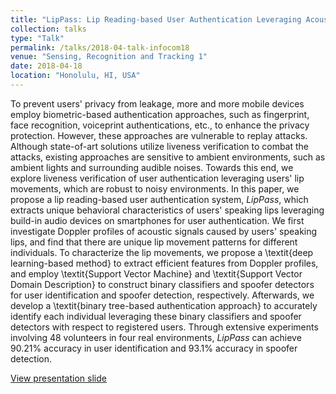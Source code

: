 ```yaml
---
title: "LipPass: Lip Reading-based User Authentication Leveraging Acoustic Signals on Smartphones"
collection: talks
type: "Talk"
permalink: /talks/2018-04-talk-infocom18
venue: "Sensing, Recognition and Tracking 1"
date: 2018-04-18
location: "Honolulu, HI, USA"
---
```


To prevent users' privacy from leakage, more and more mobile devices employ biometric-based authentication approaches, such as fingerprint, face recognition, voiceprint authentications, etc., to enhance the privacy protection. However, these approaches are vulnerable to replay attacks. Although state-of-art solutions utilize liveness verification to combat the attacks, existing approaches are sensitive to ambient environments, such as ambient lights and surrounding audible noises. Towards this end, we explore liveness verification of user authentication leveraging users' lip movements, which are robust to noisy environments. In this paper, we propose a lip reading-based user authentication system, $LipPass$, which extracts unique behavioral characteristics of users' speaking lips leveraging build-in audio devices on smartphones for user authentication.
We first investigate Doppler profiles of acoustic signals caused by users' speaking lips, and find that there are unique lip movement patterns for different individuals. To characterize the lip movements, we propose a \textit{deep learning-based method} to extract efficient features from Doppler profiles, and employ \textit{Support Vector Machine} and \textit{Support Vector Domain Description} to construct binary classifiers and spoofer detectors for user identification and spoofer detection, respectively. Afterwards, we develop a \textit{binary tree-based authentication approach} to accurately identify each individual leveraging these binary classifiers and spoofer detectors with respect to registered users.
Through extensive experiments involving 48 volunteers in four real environments, $LipPass$ can achieve 90.21\% accuracy in user identification and 93.1\% accuracy in spoofer detection.

[View presentation slide](http://lynnlilu.github.io/files/infocom-simple.pdf)

